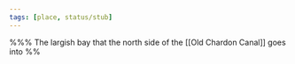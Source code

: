 ```yaml
---
tags: [place, status/stub]
---
```


%%% The largish bay that the north side of the [[Old Chardon Canal]] goes into %%
